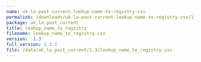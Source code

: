 ```yaml
---
name: uk-la-past-current-lookup-name-to-registry-csv
permalink: /downloads/uk-la-past-current-lookup-name-to-registry-csv/1_3
package: uk_la_past_current
title: lookup_name_to_registry
filename: lookup_name_to_registry.csv
version: '1.3'
full_version: 1.3.1
file: /data/uk_la_past_current/1.3/lookup_name_to_registry.csv
---
```

